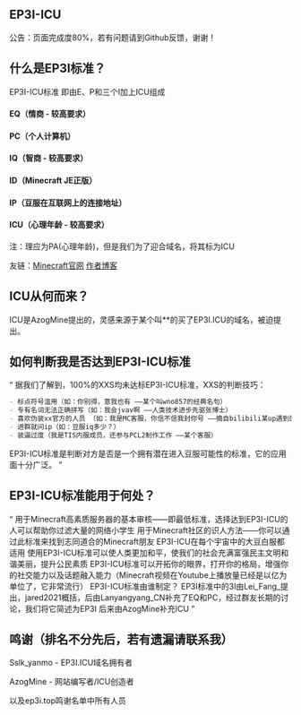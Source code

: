 ## EP3I-ICU
公告：页面完成度80%，若有问题请到Github反馈，谢谢！

## 什么是EP3I标准？
EP3I-ICU标准 即由E、P和三个I加上ICU组成


#### EQ（情商 - 较高要求）
#### PC（个人计算机）
#### IQ（智商 - 较高要求）
#### ID（Minecraft JE正版）
#### IP（豆服在互联网上的连接地址）
#### ICU（心理年龄 - 较高要求）
注：理应为PA(心理年龄)，但是我们为了迎合域名，将其标为ICU

友链：[Minecraft官网](www.minecraft.net) [作者博客](www.ictwebsite.xyz)

## ICU从何而来？
ICU是AzogMine提出的，灵感来源于某个叫\*\*的买了EP3I.ICU的域名，被迫提出。

## 如何判断我是否达到EP3I-ICU标准
“ 据我们了解到，100%的XXS均未达标EP3I-ICU标准，XXS的判断技巧：

```markdown
- 标点符号滥用（如：你别得，意我也有 ——某个叫wno857的经典名句）
- 专有名词无法正确拼写（如：我会jvav啊 ——人类技术进步先驱张博士）
- 喜欢伪装xx官方的人员 （如：我是MC客服，你信不信我封你号 ——摘自bilibili某up遇到的小学生）
- 进群就问ip（如：豆服iq多少？）
- 装逼过度（我是TIS内服成员，还参与PCL2制作工作 ——某个客服）
```
EP3I-ICU标准是判断对方是否是一个拥有潜在进入豆服可能性的标准，它的应用面十分广泛。 ”

## EP3I-ICU标准能用于何处？
“ 用于Minecraft高素质服务器的基本审核——即最低标准，选择达到EP3I-ICU的人可以帮助你过滤大量的网络小学生
用于Minecraft社区的识人方法——你可以通过此标准来找到志同道合的Minecraft朋友
EP3I-ICU在每个宇宙中的大豆白服都适用
使用EP3I-ICU标准可以使人类更加和平，使我们的社会充满富强民主文明和谐美丽，提升公民素质
EP3I-ICU标准可以开拓你的眼界，打开你的格局，增强你的社交能力以及话题融入能力（Minecraft视频在Youtube上播放量已经是以亿为单位了，它非常流行）
EP3I-ICU标准由谁制定？
EP3I标准中的3I由Lei_Fang_提出，jared2021概括，后由Lanyangyang_CN补充了EQ和PC，经过群友长期的讨论，我们将它简述为EP3I
后来由AzogMine补充ICU ”


## 鸣谢（排名不分先后，若有遗漏请联系我）
Sslk_yanmo - EP3I.ICU域名拥有者

AzogMine - 网站编写者/ICU创造者

以及ep3i.top鸣谢名单中所有人员
